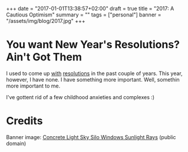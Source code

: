 +++
date = "2017-01-01T13:38:57+02:00"
draft = true
title = "2017: A Cautious Optimism"
summary = ""
tags = ["personal"]
banner = "/assets/img/blog/2017.jpg"
+++

# You want New Year's Resolutions? Ain't Got Them

I used to come up [with](https://www.facebook.com/notes/dmitrii-mamut-dimandt/new-years-resolutions-in-february-/10153750312131049) [resolutions](https://www.facebook.com/dmitriid/notes?lst=684781048%3A684781048%3A1483345301) in the past couple of years. This year, however, I have none. I have something more important. Well, somethin more important to me.

I've gottent rid of a few childhood anxieties and complexes :)

# Credits

Banner image: [Concrete Light Sky Silo Windows Sunlight Rays](http://publicdomainarchive.com/public-domain-images-concrete-light-sky-silo-windows-sunlight-rays/) (public domain)
